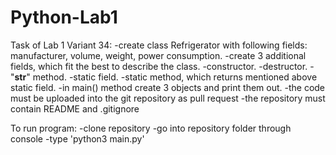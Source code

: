 # Python-Lab1

Task of Lab 1 Variant 34:
-create class Refrigerator with following fields: manufacturer, volume, weight, power consumption.
-create 3 additional fields, which fit the best to describe the class.
-constructor.
-destructor.
-"__str__" method.
-static field.
-static method, which returns mentioned above static field.
-in main() method create 3 objects and print them out.
-the code must be uploaded into the git repository as pull request
-the repository must contain README and .gitignore

To run program:
-clone repository 
-go into repository folder through console
-type 'python3 main.py'